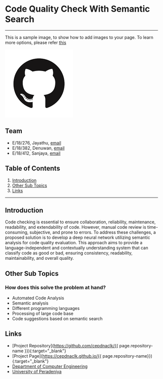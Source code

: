[comment]: # "This is the standard layout for the project, but you can clean this and use your own template"

# Code Quality Check With Semantic Search

---

This is a sample image, to show how to add images to your page. To learn more options, please refer [this](https://projects.ce.pdn.ac.lk/docs/faq/how-to-add-an-image/)

![Sample Image](./images/sample.png)


## Team
-  E/18/276, Jayathu, [email](mailto:e18276@eng.pdn.ac.lk)
-  E/18/382, Denuwan, [email](mailto:e18382@eng.pdn.ac.lk)
-  E/18/412, Sanjaya, [email](mailto:e18412@eng.pdn.ac.lk)

## Table of Contents
1. [Introduction](#introduction)
2. [Other Sub Topics](#other-sub-topics)
3. [Links](#links)

---

## Introduction

 Code checking is essential to ensure collaboration, reliability, maintenance, readability, and extendability of code. However, manual code review is time-consuming, subjective, and prone to errors. To address these challenges, a proposed solution is to develop a deep neural network utilizing semantic analysis for code quality evaluation. This approach aims to provide a language-independent and contextually understanding system that can classify code as good or bad, ensuring consistency, readability, maintainability, and overall quality.

## Other Sub Topics

### How does this solve the problem at hand?

- Automated Code Analysis
- Semantic analysis
- Different programming languages
- Processing of large code base
- Code suggestions based on semantic search

## Links

- [Project Repository](https://github.com/cepdnaclk/{{ page.repository-name }}){:target="_blank"}
- [Project Page](https://cepdnaclk.github.io/{{ page.repository-name}}){:target="_blank"}
- [Department of Computer Engineering](http://www.ce.pdn.ac.lk/)
- [University of Peradeniya](https://eng.pdn.ac.lk/)


[//]: # (Please refer this to learn more about Markdown syntax)
[//]: # (https://github.com/adam-p/markdown-here/wiki/Markdown-Cheatsheet)
